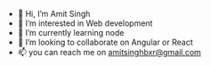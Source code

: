 - 👋 Hi, I’m Amit Singh
- 👀 I’m interested in Web development
- 🌱 I’m currently learning node
- 💞️ I’m looking to collaborate on Angular or  React
- 📫 you can reach me on amitsinghbxr@gmail.com

<!---
AmitSKumar/AmitSKumar is a ✨ special ✨ repository because its `README.md` (this file) appears on your GitHub profile.
You can click the Preview link to take a look at your changes.
--->
